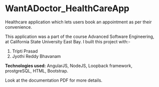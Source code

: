 # WantADoctor_HealthCareApp
Healthcare application which lets users book an appointment as per their convenience.

This application was a part of the course Advanced Software Engineering, at California State University East Bay. I built this project with:-

1. Tripti Prasad
2. Jyothi Reddy Bhavanam

**Technologies used:** AngularJS, NodeJS, Loopback framework, prostgreSQL, HTML, Bootstrap.

Look at the documentation PDF for more details.
